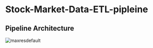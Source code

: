 # Stock-Market-Data-ETL-pipleine
## Pipeline Architecture
![maxresdefault](https://github.com/freudeg0/Stock-Market-Data-ETL-pipleine/assets/93113869/4b30899e-32ae-40f4-974e-80cf03a85081)
